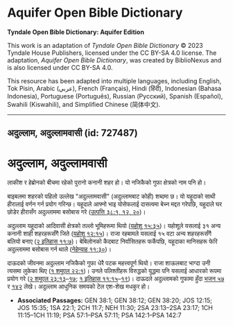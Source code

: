 # Aquifer Open Bible Dictionary

**Tyndale Open Bible Dictionary: Aquifer Edition**

This work is an adaptation of *Tyndale Open Bible Dictionary* © 2023 Tyndale House Publishers, licensed under the CC BY\-SA 4\.0 license. The adaptation, *Aquifer Open Bible Dictionary*, was created by BiblioNexus and is also licensed under CC BY\-SA 4\.0\.

This resource has been adapted into multiple languages, including English, Tok Pisin, Arabic (عربي), French (Français), Hindi (हिंदी), Indonesian (Bahasa Indonesia), Portuguese (Português), Russian (Русский), Spanish (Español), Swahili (Kiswahili), and Simplified Chinese (简体中文).



--------------------------------

## अदुल्लाम, अदुल्‍लामवासी (id: 727487)

अदुल्लाम, अदुल्‍लामवासी
=======================

लाकीश र हेब्रोनको बीचमा रहेको पुरानो कनानी शहर हो। यो नजिकैको गुफा क्षेत्रको नाम पनि हो।

बाइबलमा शहरको पहिलो उल्लेख "अदुल्‍लामवासी" (अदुल्लामबाट कोही) शब्दमा छ। यो यहूदाको साथी हीरालाई वर्णन गर्न प्रयोग गरिन्छ। यहूदाले आफ्नो भाइ योसेफलाई दासत्वमा बेच्न मद्दत गरेपछि, यहूदाले घर छोडेर हीरासँग अदुल्लाममा बसोबास गरे ([उत्पत्ति ३८:१, १२, २०](https://ref.ly/Gen38:1,Gen38:12,Gen38:20))।

अदुल्लाम यहूदाको आदिवासी क्षेत्रको तल्लो भूमिहरूमा थियो ([यहोशू १५:३५](https://ref.ly/Josh15:35))। यहोशूले यसलाई ३१ अन्य कनानी शाही शहरहरूसँगै जिते ([यहोशू १२:१५](https://ref.ly/Josh12:15))। राजा रहबामले यसलाई १५ वटा अन्य शहरहरूसँगै बलियो बनाए ([२ इतिहास ११:७](https://ref.ly/2Chr11:7))। बेबिलोनको कैदबाट निर्वासितहरू फर्केपछि, यहूदाका मानिसहरू फेरि अदुल्लाममा बसोबास गर्न थाले ([नेहेम्याह ११:३०](https://ref.ly/Neh11:30))।

दाऊदको जीवनमा अदुल्लाम नजिकैको गुफा धेरै पटक महत्त्वपूर्ण थियो। राजा शाऊलबाट भाग्दा उनी त्यसमा लुकेका थिए ([१ शमूएल २२:१](https://ref.ly/1Sam22:1))। उनले पलिश्तीहरू विरुद्धको युद्धमा पनि यसलाई आधारको रूपमा प्रयोग गरे ([२ शमूएल २३:१३](https://ref.ly/2Sam23:13-2Sam23:17)–[१७](https://ref.ly/2Sam23:13-2Sam23:17); [१ इतिहास ११:१५](https://ref.ly/1Chr11:15-1Chr11:19)–[१९](https://ref.ly/1Chr11:15-1Chr11:19))। दाऊदले अदुल्लामको गुफामा हुँदा [भजन ५७](https://ref.ly/Ps57:1-Ps57:11) र [१४२](https://ref.ly/Ps142:1-Ps142:7) लेखे। अदुल्लाम आधुनिक समयको टेल एश\-शेख मधकुर हो।

* **Associated Passages:** GEN 38:1; GEN 38:12; GEN 38:20; JOS 12:15; JOS 15:35; 1SA 22:1; 2CH 11:7; NEH 11:30; 2SA 23:13–2SA 23:17; 1CH 11:15–1CH 11:19; PSA 57:1–PSA 57:11; PSA 142:1–PSA 142:7

